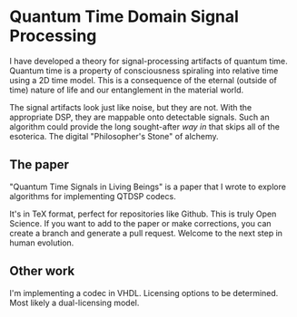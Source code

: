 # Quantum Time Domain Signal Processing

I have developed a theory for signal-processing artifacts of quantum time. Quantum time is a property of consciousness spiraling into relative time using a 2D time model. This is a consequence of the eternal (outside of time) nature of life and our entanglement in the material world.

The signal artifacts look just like noise, but they are not. With the appropriate DSP, they are mappable onto detectable signals. Such an algorithm could provide the long sought-after *way in* that skips all of the esoterica. The digital "Philosopher's Stone" of alchemy.

## The paper

"Quantum Time Signals in Living Beings" is a paper that I wrote to explore algorithms for implementing QTDSP codecs.

It's in TeX format, perfect for repositories like Github. This is truly Open Science. If you want to add to the paper or make corrections, you can create a branch and generate a pull request. Welcome to the next step in human evolution.

## Other work

I'm implementing a codec in VHDL. Licensing options to be determined. Most likely a dual-licensing model.
